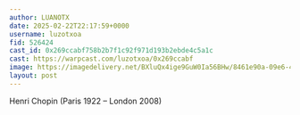 ```yaml
---
author: LUANOTX
date: 2025-02-22T22:17:59+0000
username: luzotxoa
fid: 526424
cast_id: 0x269ccabf758b2b7f1c92f971d193b2ebde4c5a1c
cast: https://warpcast.com/luzotxoa/0x269ccabf
image: https://imagedelivery.net/BXluQx4ige9GuW0Ia56BHw/8461e90a-09e6-479d-b445-faede711a800/original
layout: post
---
```

Henri Chopin (Paris 1922 – London 2008)  

<img src='https://imagedelivery.net/BXluQx4ige9GuW0Ia56BHw/8461e90a-09e6-479d-b445-faede711a800/original' alt='' referrerpolicy='no-referrer'/>